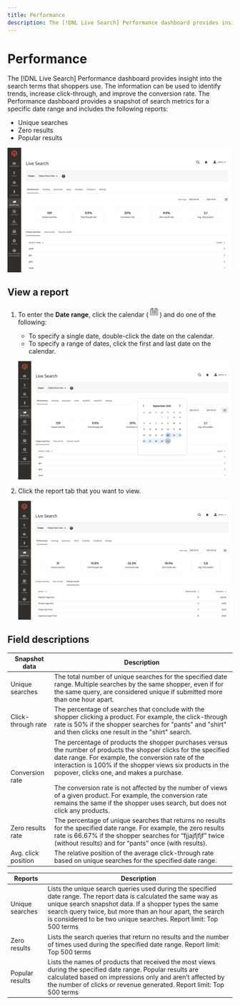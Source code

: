 ```yaml
---
title: Performance
description: The [!DNL Live Search] Performance dashboard provides insight into the search terms that shoppers use.
---
```

# Performance

The [!DNL Live Search] Performance dashboard provides insight into the search terms that shoppers use. The information can be used to identify trends, increase click-through, and improve the conversion rate. The Performance dashboard provides a snapshot of search metrics for a specific date range and includes the following reports:

- Unique searches
- Zero results
- Popular results

![Performance](assets/performance-unique-searches.png?lang=en)

## View a report

1. To enter the **Date range**, click the calendar (![](assets/btn-calendar.png)) and do one of the following:

   - To specify a single date, double-click the date on the calendar.
   - To specify a range of dates, click the first and last date on the calendar.

   ![Performance report timeframe](assets/performance-calendar.png)

1. Click the report tab that you want to view.

   ![Performance popular results](assets/performance-popular-results.png?lang=en)

## Field descriptions

| Snapshot data | Description |
|--- |--- |
| Unique searches | The total number of unique searches for the specified date range. Multiple searches by the same shopper, even if for the same query, are considered unique if submitted more than one hour apart. |
| Click-through rate | The percentage of searches that conclude with the shopper clicking a product. For example, the click-through rate is 50% if the shopper searches for "pants" and "shirt" and then clicks one result in the "shirt" search. |
| Conversion rate | The percentage of products the shopper purchases versus the number of products the shopper clicks for the specified date range. For example, the conversion rate of the interaction is 100% if the shopper views six products in the popover, clicks one, and makes a purchase. <br /><br />The conversion rate is not affected by the number of views of a given product. For example, the conversion rate remains the same if the shopper uses search, but does not click any products. |
| Zero results rate | The percentage of unique searches that returns no results for the specified date range. For example, the zero results rate is 66.67% if the shopper searches for “fjjajfjfjf” twice (without results) and for “pants” once (with results). |
| Avg. click position | The relative position of the average click-through rate based on unique searches for the specified date range. |

| Reports | Description|
|--- |--- |
| Unique searches | Lists the unique search queries used during the specified date range. The report data is calculated the same way as unique search snapshot data. If a shopper types the same search query twice, but more than an hour apart, the search is considered to be two unique searches. Report limit: Top 500 terms |
| Zero results | Lists the search queries that return no results and the number of times used during the specified date range. Report limit: Top 500 terms |
| Popular results | Lists the names of products that received the most views during the specified date range. Popular results are calculated based on impressions only and aren’t affected by the number of clicks or revenue generated. Report limit: Top 500 terms |

